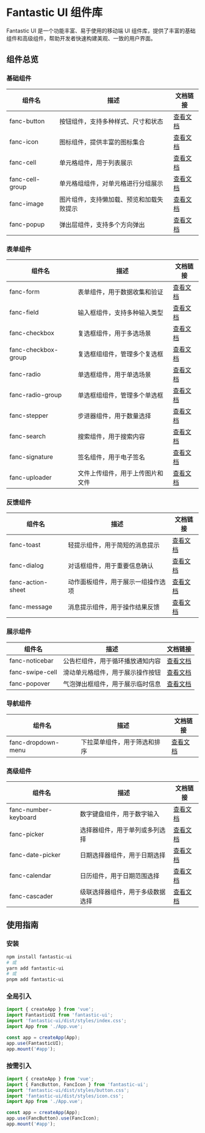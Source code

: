 # Fantastic UI 组件库

Fantastic UI 是一个功能丰富、易于使用的移动端 UI 组件库，提供了丰富的基础组件和高级组件，帮助开发者快速构建美观、一致的用户界面。

## 组件总览

### 基础组件

| 组件名 | 描述 | 文档链接 |
| --- | --- | --- |
| fanc-button | 按钮组件，支持多种样式、尺寸和状态 | [查看文档](./fanc-button.md) |
| fanc-icon | 图标组件，提供丰富的图标集合 | [查看文档](./fanc-icon.md) |
| fanc-cell | 单元格组件，用于列表展示 | [查看文档](./fanc-cell.md) |
| fanc-cell-group | 单元格组组件，对单元格进行分组展示 | [查看文档](./fanc-cell-group.md) |
| fanc-image | 图片组件，支持懒加载、预览和加载失败提示 | [查看文档](./fanc-image.md) |
| fanc-popup | 弹出层组件，支持多个方向弹出 | [查看文档](./fanc-popup.md) |

### 表单组件

| 组件名 | 描述 | 文档链接 |
| --- | --- | --- |
| fanc-form | 表单组件，用于数据收集和验证 | [查看文档](./fanc-form.md) |
| fanc-field | 输入框组件，支持多种输入类型 | [查看文档](./fanc-field.md) |
| fanc-checkbox | 复选框组件，用于多选场景 | [查看文档](./fanc-checkbox.md) |
| fanc-checkbox-group | 复选框组组件，管理多个复选框 | [查看文档](./fanc-checkbox-group.md) |
| fanc-radio | 单选框组件，用于单选场景 | [查看文档](./fanc-radio.md) |
| fanc-radio-group | 单选框组组件，管理多个单选框 | [查看文档](./fanc-radio-group.md) |
| fanc-stepper | 步进器组件，用于数量选择 | [查看文档](./fanc-stepper.md) |
| fanc-search | 搜索组件，用于搜索内容 | [查看文档](./fanc-search.md) |
| fanc-signature | 签名组件，用于电子签名 | [查看文档](./fanc-signature.md) |
| fanc-uploader | 文件上传组件，用于上传图片和文件 | [查看文档](./fanc-uploader.md) |

### 反馈组件

| 组件名 | 描述 | 文档链接 |
| --- | --- | --- |
| fanc-toast | 轻提示组件，用于简短的消息提示 | [查看文档](./fanc-toast.md) |
| fanc-dialog | 对话框组件，用于重要信息确认 | [查看文档](./fanc-dialog.md) |
| fanc-action-sheet | 动作面板组件，用于展示一组操作选项 | [查看文档](./fanc-action-sheet.md) |
| fanc-message | 消息提示组件，用于操作结果反馈 | [查看文档](./fanc-message.md) |

### 展示组件

| 组件名 | 描述 | 文档链接 |
| --- | --- | --- |
| fanc-noticebar | 公告栏组件，用于循环播放通知内容 | [查看文档](./fanc-noticebar.md) |
| fanc-swipe-cell | 滑动单元格组件，用于展示操作按钮 | [查看文档](./fanc-swipe-cell.md) |
| fanc-popover | 气泡弹出框组件，用于展示临时信息 | [查看文档](./fanc-popover.md) |

### 导航组件

| 组件名 | 描述 | 文档链接 |
| --- | --- | --- |
| fanc-dropdown-menu | 下拉菜单组件，用于筛选和排序 | [查看文档](./fanc-dropdown-menu.md) |

### 高级组件

| 组件名 | 描述 | 文档链接 |
| --- | --- | --- |
| fanc-number-keyboard | 数字键盘组件，用于数字输入 | [查看文档](./fanc-number-keyboard.md) |
| fanc-picker | 选择器组件，用于单列或多列选择 | [查看文档](./fanc-picker.md) |
| fanc-date-picker | 日期选择器组件，用于日期选择 | [查看文档](./fanc-date-picker.md) |
| fanc-calendar | 日历组件，用于日期范围选择 | [查看文档](./fanc-calendar.md) |
| fanc-cascader | 级联选择器组件，用于多级数据选择 | [查看文档](./fanc-cascader.md) |

## 使用指南

### 安装

```bash
npm install fantastic-ui
# 或
yarn add fantastic-ui
# 或
pnpm add fantastic-ui
```

### 全局引入

```javascript
import { createApp } from 'vue';
import FantasticUI from 'fantastic-ui';
import 'fantastic-ui/dist/styles/index.css';
import App from './App.vue';

const app = createApp(App);
app.use(FantasticUI);
app.mount('#app');
```

### 按需引入

```javascript
import { createApp } from 'vue';
import { FancButton, FancIcon } from 'fantastic-ui';
import 'fantastic-ui/dist/styles/button.css';
import 'fantastic-ui/dist/styles/icon.css';
import App from './App.vue';

const app = createApp(App);
app.use(FancButton).use(FancIcon);
app.mount('#app');
```

